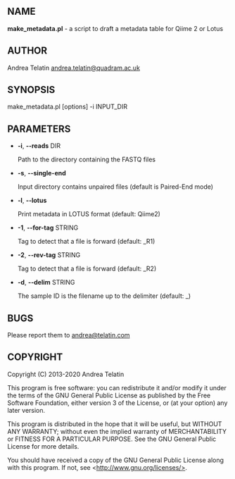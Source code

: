 ## NAME

**make\_metadata.pl** - a script to draft a metadata table for Qiime 2 or Lotus

## AUTHOR

Andrea Telatin <andrea.telatin@quadram.ac.uk>

## SYNOPSIS

make\_metadata.pl \[options\] -i INPUT\_DIR 

## PARAMETERS

- **-i**, **--reads** DIR

    Path to the directory containing the FASTQ files

- **-s**, **--single-end**

    Input directory contains unpaired files (default is Paired-End mode)

- **-l**, **--lotus**

    Print metadata in LOTUS format (default: Qiime2)

- **-1**, **--for-tag** STRING

    Tag to detect that a file is forward (default: \_R1)

- **-2**, **--rev-tag** STRING

    Tag to detect that a file is forward (default: \_R2)

- **-d**, **--delim** STRING

    The sample ID is the filename up to the delimiter (default: \_)

## BUGS

Please report them to <andrea@telatin.com>

## COPYRIGHT

Copyright (C) 2013-2020 Andrea Telatin 

This program is free software: you can redistribute it and/or modify
it under the terms of the GNU General Public License as published by
the Free Software Foundation, either version 3 of the License, or
(at your option) any later version.

This program is distributed in the hope that it will be useful,
but WITHOUT ANY WARRANTY; without even the implied warranty of
MERCHANTABILITY or FITNESS FOR A PARTICULAR PURPOSE.  See the
GNU General Public License for more details.

You should have received a copy of the GNU General Public License
along with this program.  If not, see &lt;http://www.gnu.org/licenses/>.
